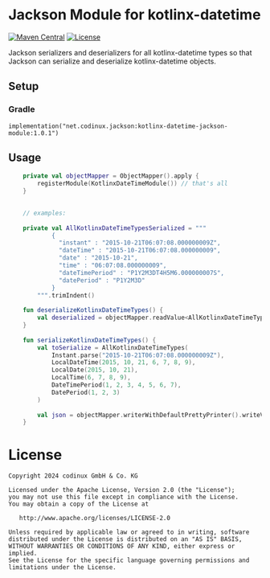 # Jackson Module for kotlinx-datetime
[![Maven Central](https://maven-badges.herokuapp.com/maven-central/net.codinux.jackson/kotlinx-datetime-jackson-module/badge.svg)](https://maven-badges.herokuapp.com/maven-central/net.codinux.jackson/kotlinx-datetime-jackson-module)
[![License](https://img.shields.io/badge/License-Apache_2.0-blue.svg)](https://opensource.org/licenses/Apache-2.0)

Jackson serializers and deserializers for all kotlinx-datetime types so that Jackson can serialize and deserialize kotlinx-datetime objects.

## Setup

### Gradle

```
implementation("net.codinux.jackson:kotlinx-datetime-jackson-module:1.0.1")
```

## Usage

```kotlin
    private val objectMapper = ObjectMapper().apply {
        registerModule(KotlinxDateTimeModule()) // that's all
    }
    

    // examples:
    
    private val AllKotlinxDateTimeTypesSerialized = """
            {
              "instant" : "2015-10-21T06:07:08.000000009Z",
              "dateTime" : "2015-10-21T06:07:08.000000009",
              "date" : "2015-10-21",
              "time" : "06:07:08.000000009",
              "dateTimePeriod" : "P1Y2M3DT4H5M6.000000007S",
              "datePeriod" : "P1Y2M3D"
            }
        """.trimIndent()
    
    fun deserializeKotlinxDateTimeTypes() {
        val deserialized = objectMapper.readValue<AllKotlinxDateTimeTypes>(AllKotlinxDateTimeTypesSerialized)
    }
    
    fun serializeKotlinxDateTimeTypes() {
        val toSerialize = AllKotlinxDateTimeTypes(
            Instant.parse("2015-10-21T06:07:08.000000009Z"),
            LocalDateTime(2015, 10, 21, 6, 7, 8, 9),
            LocalDate(2015, 10, 21),
            LocalTime(6, 7, 8, 9),
            DateTimePeriod(1, 2, 3, 4, 5, 6, 7),
            DatePeriod(1, 2, 3)
        )
    
        val json = objectMapper.writerWithDefaultPrettyPrinter().writeValueAsString(toSerialize)
    }
```


# License

    Copyright 2024 codinux GmbH & Co. KG

    Licensed under the Apache License, Version 2.0 (the "License");
    you may not use this file except in compliance with the License.
    You may obtain a copy of the License at

       http://www.apache.org/licenses/LICENSE-2.0

    Unless required by applicable law or agreed to in writing, software
    distributed under the License is distributed on an "AS IS" BASIS,
    WITHOUT WARRANTIES OR CONDITIONS OF ANY KIND, either express or implied.
    See the License for the specific language governing permissions and
    limitations under the License.
